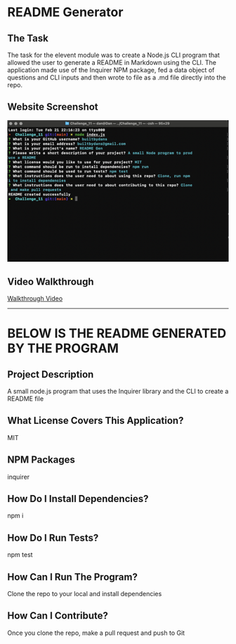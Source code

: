 # README Generator

  ## The Task

  The task for the elevent module was to create a Node.js CLI program that allowed the user to generate a README in Markdown using the CLI. The application made use of the Inquirer NPM package, fed a data object of questions and CLI inputs and then wrote to file as a .md file directly into the repo.

  ## Website Screenshot

  ![screenshot-of-image](https://github.com/builtbydans/EDX_Challenge11_README-Generator/blob/main/screenshot.png)

  ## Video Walkthrough
  [Walkthrough Video](https://drive.google.com/drive/u/0/folders/1XTf279rFUQ3BSL6Ju707SZ1fI72go98e)
  
  -------------------------------

  # BELOW IS THE README GENERATED BY THE PROGRAM


  ## Project Description
  A small node.js program that uses the Inquirer library and the CLI to create a README file

  ## What License Covers This Application?
  MIT

  ## NPM Packages
  inquirer

  ## How Do I Install Dependencies?
  npm i

  ## How Do I Run Tests?
  npm test

  ## How Can I Run The Program?
  Clone the repo to your local and install dependencies

  ## How Can I Contribute?
  Once you clone the repo, make a pull request and push to Git
